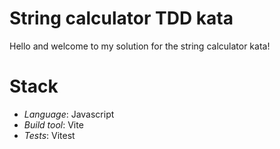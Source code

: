 # String calculator TDD kata

Hello and welcome to my solution for the string calculator kata!

# Stack

- *Language*: Javascript
- *Build tool*: Vite
- *Tests*: Vitest
